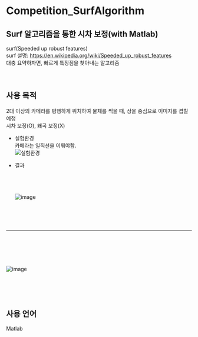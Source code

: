 # Competition_SurfAlgorithm  
  
## Surf 알고리즘을 통한 시차 보정(with Matlab)  
surf(Speeded up robust features)  
surf 설명: https://en.wikipedia.org/wiki/Speeded_up_robust_features  
대충 요약하자면, 빠르게 특징점을 찾아내는 알고리즘  
<br><br>

## 사용 목적  
2대 이상의 카메라를 평행하게 위치하여 물체를 찍을 때, 상을 중심으로 이미지를 겹칠 예정  
시차 보정(O), 왜곡 보정(X)  
  
  - 실험환경  
  카메라는 일직선을 이뤄야함.  
![실험환경](https://user-images.githubusercontent.com/35206992/103025145-8859e080-4594-11eb-9451-51754dd57d55.png)  
  
  
  - 결과    
<br><br><br><br>
![image](https://user-images.githubusercontent.com/35206992/103025503-4bdab480-4595-11eb-90e0-ddd0d14ce2b5.png)<br> 
<br><br><br><br>
---
<br><br><br><br>

![image](https://user-images.githubusercontent.com/35206992/103025492-44b3a680-4595-11eb-83eb-2cf45225d350.png)<br><br><br><br><br>

## 사용 언어  
Matlab  
